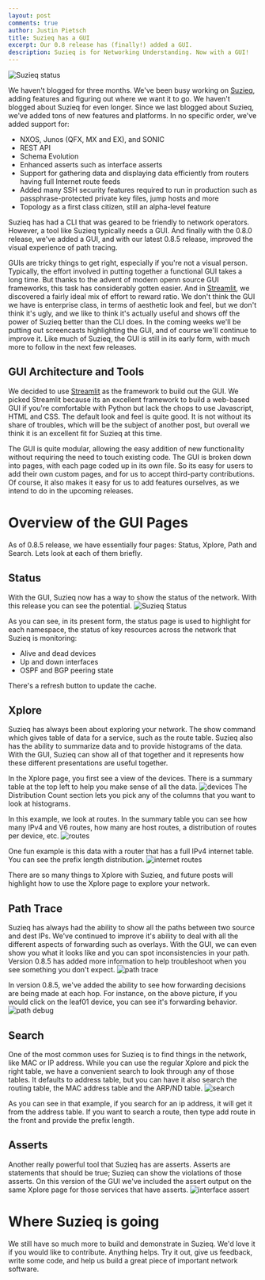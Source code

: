 ```yaml
---
layout: post
comments: true
author: Justin Pietsch
title: Suzieq has a GUI
excerpt: Our 0.8 release has (finally!) added a GUI.
description: Suzieq is for Networking Understanding. Now with a GUI!
---
```

![Suzieq status](/assets/images/2021-01-suzieq-gui/status-2.png)

We haven't blogged for three months. We've been busy working on [Suzieq](https://github.com/netenglabs/suzieq), adding features and figuring out where we want it to go. We haven't blogged about Suzieq for even longer. Since we last blogged about Suzieq, we've added tons of new features and platforms. In no specific order, we've added support for:
* NXOS, Junos (QFX, MX and EX), and SONIC
* REST API
* Schema Evolution
* Enhanced asserts such as interface asserts
* Support for gathering data and displaying data efficiently from routers having full Internet route feeds
* Added many SSH security features required to run in production such as passphrase-protected private key files, jump hosts and more
* Topology as a first class citizen, still an alpha-level feature

Suzieq has had a CLI that was geared to be friendly to network operators. However, a tool like Suzieq typically needs a GUI. And finally with the 0.8.0 release, we've added a GUI, and with our latest 0.8.5 release, improved the visual experience of path tracing.

GUIs are tricky things to get right, especially if you're not a visual person. Typically, the effort involved in putting together a functional GUI takes a long time. But thanks to the advent of modern openn source GUI frameworks, this task has considerably gotten easier. And in [Streamlit](https://www.streamlit.io), we discovered a fairly ideal mix of effort to reward ratio. We don't think the GUI we have is enterprise class, in terms of aesthetic look and feel, but we don't think it's ugly, and we like to think it's actually useful and shows off the power of Suzieq better than the CLI does. In the coming weeks we'll be putting out screencasts highlighting the GUI, and of course we'll continue to improve it. Like much of Suzieq, the GUI is still in its early form, with much more to follow in the next few releases.
## GUI Architecture and Tools

We decided to use [Streamlit](https://www.streamlit.io/) as the framework to build out the GUI. We picked Streamlit because its an excellent framework to build a web-based GUI if you're comfortable with Python but lack the chops to use Javascript, HTML and CSS. The default look and feel is quite good. It is not without its share of troubles, which will be the subject of another post, but overall we think it is an excellent fit for Suzieq at this time.

The GUI is quite modular, allowing the easy addition of new functionality without requiring the need to touch existing code. The GUI is broken down into pages, with each page coded up in its own file. So its easy for users to add their own custom pages, and for us to accept third-party contributions. Of course, it also makes it easy for us to add features ourselves, as we intend to do in the upcoming releases.

# Overview of the GUI Pages

As of 0.8.5 release, we have essentially four pages: Status, Xplore, Path and Search. Lets look at each of them briefly.
## Status

With the GUI, Suzieq now has a way to show the status of the network. With this release you can see the potential. ![Suzieq Status](/assets/images/2021-01-suzieq-gui/status-2.png)

As you can see, in its present form, the status page is used to highlight for each namespace, the status of key resources across the network that Suzieq is monitoring:
* Alive and dead devices
* Up and down interfaces
* OSPF and BGP peering state

There's a refresh button to update the cache.
## Xplore

Suzieq has always been about exploring your network. The show command which gives table of data for a service, such as the route table. Suzieq also has the ability to summarize data and to provide histograms of the data. With the GUI, Suzieq can show all of that together and it represents how these different presentations are useful together.

In the Xplore page, you first see a view of the devices. There is a summary table at the top left to help you make sense of all the data. ![devices](/assets/images/2021-01-suzieq-gui/devices-gui.png) The Distribution Count section lets you pick any of the columns that you want to look at histograms.

In this example, we look at routes. In the summary table you can see how many IPv4 and V6 routes, how many are host routes, a distribution of routes per device, etc. ![routes](/assets/images/2021-01-suzieq-gui/routes-xplore.png)

One fun example is this data with a router that has a full IPv4 internet table. You can see the prefix length distribution. ![internet routes](/assets/images/2021-01-suzieq-gui/routes-internet.png)

There are so many things to Xplore with Suzieq, and future posts will highlight how to use the Xplore page to explore your network.

## Path Trace

Suzieq has always had the ability to show all the paths between two source and dest IPs. We've continued to improve it's ability to deal with all the different aspects of forwarding such as overlays. With the GUI, we can even show you what it looks like and you can spot inconsistencies in your path. Version 0.8.5 has added more information to help troubleshoot when you see something you don't expect. ![path trace](/assets/images/2021-01-suzieq-gui/path-gui.png)

In version 0.8.5, we've added the ability to see how forwarding decisions are being made at each hop. For instance, on the above picture, if you would click on the leaf01 device, you can see it's forwarding behavior. ![path debug](/assets/images/2021-01-suzieq-gui/path-debug.png)

## Search

One of the most common uses for Suzieq is to find things in the network, like MAC or IP address. While you can use the regular Xplore and pick the right table, we have a convenient search to look through any of those tables. It defaults to address table, but you can have it also search the routing table, the MAC address table and the ARP/ND table. ![search](/assets/images/2021-01-suzieq-gui/search-route.png)

As you can see in that example, if you search for an ip address, it will get it from the address table. If you want to search a route, then type add route in the front and provide the prefix length.
## Asserts

Another really powerful tool that Suzieq has are asserts. Asserts are statements that should be true; Suzieq can show the violations of those asserts. On this version of the GUI we've included the assert output on the same Xplore page for those services that have asserts. ![interface assert](/assets/images/2021-01-suzieq-gui/interfaces-with-assert.png)

# Where Suzieq is going

We still have so much more to build and demonstrate in Suzieq. We'd love it if you would like to contribute. Anything helps. Try it out, give us feedback, write some code, and help us build a great piece of important network software.
